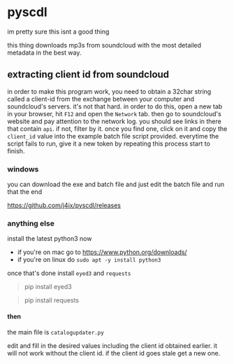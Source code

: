 # pyscdl
im pretty sure this isnt a good thing

this thing downloads mp3s from soundcloud with the most detailed metadata in the best way.

## extracting client id from soundcloud

in order to make this program work, you need to obtain a 32char string called a client-id from the exchange between your computer and soundcloud's servers. it's not that hard. in order to do this, open a new tab in your browser, hit `F12` and open the `Network` tab. then go to soundcloud's website and pay attention to the network log. you should see links in there that contain `api`. if not, filter by it. once you find one, click on it and copy the `client_id` value into the example batch file script provided. everytime the script fails to run, give it a new token by repeating this process start to finish.

### windows

you can download the exe and batch file and just edit the batch file and run that
the end

https://github.com/j4ix/pyscdl/releases

### anything else

install the latest python3 now
- if you're on mac go to https://www.python.org/downloads/
- if you're on linux do `sudo apt -y install python3`

once that's done install `eyed3` and `requests`

> pip install eyed3

> pip install requests

#### then

the main file is `catalogupdater.py`

edit and fill in the desired values including the client id obtained earlier. it will not work without the client id. if the client id goes stale get a new one.